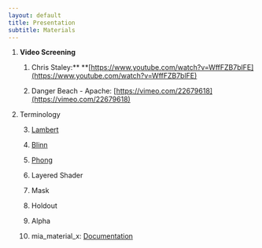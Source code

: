 ```yaml
---
layout: default
title: Presentation
subtitle: Materials
---
```


1. **Video Screening**

    1. Chris Staley:** **[https://www.youtube.com/watch?v=WffFZB7blFE](https://www.youtube.com/watch?v=WffFZB7blFE)

    2. Danger Beach - Apache: [https://vimeo.com/22679618](https://vimeo.com/22679618)

2. Terminology

    3. [Lambert](http://en.wikipedia.org/wiki/Johann_Heinrich_Lambert)

    4. [Blinn](http://en.wikipedia.org/wiki/Jim_Blinn)

    5. [Phong](http://en.wikipedia.org/wiki/Bui_Tuong_Phong)

    6. Layered Shader

    7. Mask

    8. Holdout

    9. Alpha

    10. mia_material_x: [Documentation](http://download.autodesk.com/us/maya/2009help/mr/shaders/architectural/arch_mtl.html)
